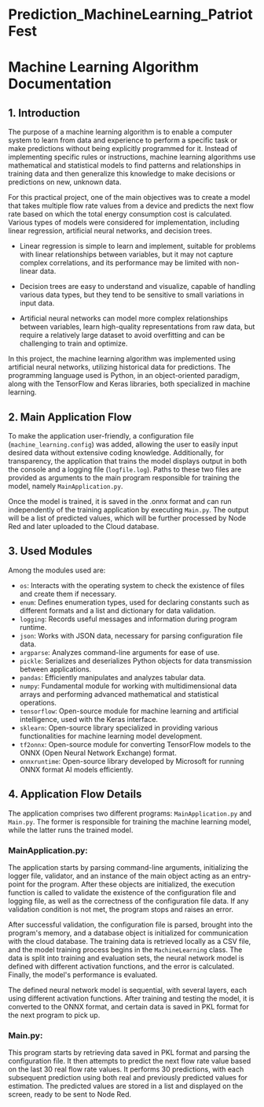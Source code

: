 # Prediction_MachineLearning_PatriotFest

# Machine Learning Algorithm Documentation

## 1. Introduction
The purpose of a machine learning algorithm is to enable a computer system to learn from data and experience to perform a specific task or make predictions without being explicitly programmed for it. Instead of implementing specific rules or instructions, machine learning algorithms use mathematical and statistical models to find patterns and relationships in training data and then generalize this knowledge to make decisions or predictions on new, unknown data.

For this practical project, one of the main objectives was to create a model that takes multiple flow rate values from a device and predicts the next flow rate based on which the total energy consumption cost is calculated. Various types of models were considered for implementation, including linear regression, artificial neural networks, and decision trees.

- Linear regression is simple to learn and implement, suitable for problems with linear relationships between variables, but it may not capture complex correlations, and its performance may be limited with non-linear data.

- Decision trees are easy to understand and visualize, capable of handling various data types, but they tend to be sensitive to small variations in input data.

- Artificial neural networks can model more complex relationships between variables, learn high-quality representations from raw data, but require a relatively large dataset to avoid overfitting and can be challenging to train and optimize.

In this project, the machine learning algorithm was implemented using artificial neural networks, utilizing historical data for predictions. The programming language used is Python, in an object-oriented paradigm, along with the TensorFlow and Keras libraries, both specialized in machine learning.

## 2. Main Application Flow
To make the application user-friendly, a configuration file (`machine_learning.config`) was added, allowing the user to easily input desired data without extensive coding knowledge. Additionally, for transparency, the application that trains the model displays output in both the console and a logging file (`logfile.log`). Paths to these two files are provided as arguments to the main program responsible for training the model, namely `MainApplication.py`.

Once the model is trained, it is saved in the .onnx format and can run independently of the training application by executing `Main.py`. The output will be a list of predicted values, which will be further processed by Node Red and later uploaded to the Cloud database.

## 3. Used Modules
Among the modules used are:

- `os`: Interacts with the operating system to check the existence of files and create them if necessary.
- `enum`: Defines enumeration types, used for declaring constants such as different formats and a list and dictionary for data validation.
- `logging`: Records useful messages and information during program runtime.
- `json`: Works with JSON data, necessary for parsing configuration file data.
- `argparse`: Analyzes command-line arguments for ease of use.
- `pickle`: Serializes and deserializes Python objects for data transmission between applications.
- `pandas`: Efficiently manipulates and analyzes tabular data.
- `numpy`: Fundamental module for working with multidimensional data arrays and performing advanced mathematical and statistical operations.
- `tensorflow`: Open-source module for machine learning and artificial intelligence, used with the Keras interface.
- `sklearn`: Open-source library specialized in providing various functionalities for machine learning model development.
- `tf2onnx`: Open-source module for converting TensorFlow models to the ONNX (Open Neural Network Exchange) format.
- `onnxruntime`: Open-source library developed by Microsoft for running ONNX format AI models efficiently.

## 4. Application Flow Details
The application comprises two different programs: `MainApplication.py` and `Main.py`. The former is responsible for training the machine learning model, while the latter runs the trained model.

### MainApplication.py:
The application starts by parsing command-line arguments, initializing the logger file, validator, and an instance of the main object acting as an entry-point for the program. After these objects are initialized, the execution function is called to validate the existence of the configuration file and logging file, as well as the correctness of the configuration file data. If any validation condition is not met, the program stops and raises an error.

After successful validation, the configuration file is parsed, brought into the program's memory, and a database object is initialized for communication with the cloud database. The training data is retrieved locally as a CSV file, and the model training process begins in the `MachineLearning` class. The data is split into training and evaluation sets, the neural network model is defined with different activation functions, and the error is calculated. Finally, the model's performance is evaluated.

The defined neural network model is sequential, with several layers, each using different activation functions. After training and testing the model, it is converted to the ONNX format, and certain data is saved in PKL format for the next program to pick up.

### Main.py:
This program starts by retrieving data saved in PKL format and parsing the configuration file. It then attempts to predict the next flow rate value based on the last 30 real flow rate values. It performs 30 predictions, with each subsequent prediction using both real and previously predicted values for estimation. The predicted values are stored in a list and displayed on the screen, ready to be sent to Node Red.


